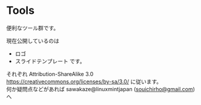# Tools
便利なツール群です。

現在公開しているのは
- ロゴ
- スライドテンプレート
です。

それぞれ Attribution-ShareAlike 3.0 
https://creativecommons.org/licenses/by-sa/3.0/
に従います。<br/>
何か疑問点などがあれば 
sawakaze@linuxmintjapan (souichirho@gmail.com) へ
